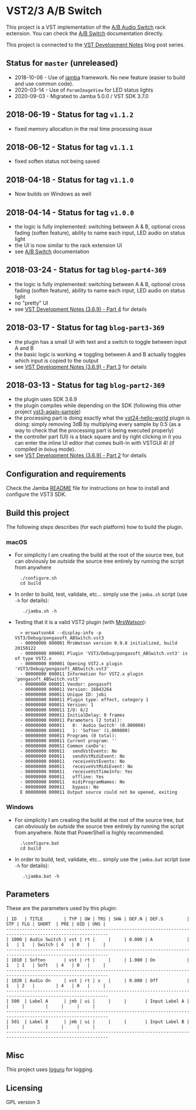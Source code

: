 VST2/3 A/B Switch
=================

This project is a VST implementation of the [A/B Audio Switch](https://pongasoft.com/rack-extensions/ABSwitch.html) rack extension. You can check the [A/B Switch](https://pongasoft.com/vst/ABSwitch.html) documentation directly.

This project is connected to the [VST Development Notes](https://www.pongasoft.com/blog/yan/vst/2018/03/12/VST-development-notes) blog post series.

Status for `master` (unreleased)
--------------------------------
* 2018-10-06 - Use of [jamba](https://github.com/pongasoft/jamba) framework. No new feature (easier to build and use common code).
* 2020-03-14 - Use of `ParamImageView` for LED status lights
* 2020-09-03 - Migrated to Jamba 5.0.0 / VST SDK 3.7.0

2018-06-19 - Status for tag `v1.1.2`
------------------------------------
* fixed memory allocation in the real time processing issue

2018-06-12 - Status for tag `v1.1.1`
------------------------------------
* fixed soften status not being saved

2018-04-18 - Status for tag `v1.1.0`
------------------------------------
* Now builds on Windows as well

2018-04-14 - Status for tag `v1.0.0`
------------------------------------
* the logic is fully implemented: switching between A & B, optional cross fading (soften feature), ability to name each input, LED audio on status light
* the UI is now similar to the rack extension UI
* see [A/B Switch](https://pongasoft.com/vst/ABSwitch.html) documentation

2018-03-24 - Status for tag `blog-part4-369`
--------------------------------------------
* the logic is fully implemented: switching between A & B, optional cross fading (soften feature), ability to name each input, LED audio on status light
* no "pretty" UI
* see [VST Development Notes (3.6.9) - Part 4](https://www.pongasoft.com/blog/yan/vst/2018/03/24/VST-development-notes-part4/) for details

2018-03-17 - Status for tag `blog-part3-369`
--------------------------------------------
* the plugin has a small UI with text and a switch to toggle between input A and B
* the basic logic is working => toggling between A and B actually toggles which input is copied to the output
* see [VST Development Notes (3.6.9) - Part 3](https://www.pongasoft.com/blog/yan/vst/2018/03/17/VST-development-notes-part3/) for details

2018-03-13 - Status for tag `blog-part2-369`
--------------------------------------------
* the plugin uses SDK 3.6.9
* the plugin compiles while depending on the SDK (following this other project [vst3-again-sample](https://github.com/pongasoft/vst3-again-sample))
* the processing part is doing exactly what the [vst24-hello-world](https://github.com/pongasoft/vst24-hello-world) plugin is doing: simply removing 3dB by multiplying every sample by 0.5 (as a way to check that the processing part is being executed properly)
* the controller part (UI) is a black square and by right clicking in it you can enter the inline UI editor that comes built-in with VSTGUI 4! (if compiled in `Debug` mode).
* see [VST Development Notes (3.6.9) - Part 2](https://www.pongasoft.com/blog/yan/vst/2018/03/14/VST-development-notes-part2/) for details

Configuration and requirements
------------------------------
Check the Jamba [README](https://github.com/pongasoft/jamba/blob/master/README.md) file for instructions on how to install and configure the VST3 SDK.

Build this project
------------------

The following steps describes (for each platform) how to build the plugin.

### macOS

- For simplicity I am creating the build at the root of the source tree, but can obviously be *outside* the source tree entirely by running the script from anywhere

        ./configure.sh
        cd build

- In order to build, test, validate, etc... simply use the `jamba.sh` script (use `-h` for details):

         ./jamba.sh -h

- Testing that it is a valid VST2 plugin (with [MrsWatson](https://github.com/teragonaudio/MrsWatson)):

        > mrswatson64 --display-info -p VST3/Debug/pongasoft_ABSwitch.vst3
        - 00000000 000001 MrsWatson version 0.9.8 initialized, build 20150122
        - 00000000 000001 Plugin 'VST3/Debug/pongasoft_ABSwitch.vst3' is of type VST2.x
        - 00000000 000001 Opening VST2.x plugin 'VST3/Debug/pongasoft_ABSwitch.vst3'
        - 00000000 000011 Information for VST2.x plugin 'pongasoft_ABSwitch.vst3'
        - 00000000 000011 Vendor: pongasoft
        - 00000000 000011 Version: 16843264
        - 00000000 000011 Unique ID: jobi
        - 00000000 000011 Plugin type: effect, category 1
        - 00000000 000011 Version: 1
        - 00000000 000011 I/O: 6/2
        - 00000000 000011 InitialDelay: 0 frames
        - 00000000 000011 Parameters (2 total):
        - 00000000 000011   0: 'Audio Switch' (0.000000)
        - 00000000 000011   1: 'Soften' (1.000000)
        - 00000000 000011 Programs (0 total):
        - 00000000 000011 Current program: ''
        - 00000000 000011 Common canDo's:
        - 00000000 000011   sendVstEvents: No
        - 00000000 000011   sendVstMidiEvent: No
        - 00000000 000011   receiveVstEvents: No
        - 00000000 000011   receiveVstMidiEvent: No
        - 00000000 000011   receiveVstTimeInfo: Yes
        - 00000000 000011   offline: Yes
        - 00000000 000011   midiProgramNames: No
        - 00000000 000011   bypass: No
        E 00000000 000011 Output source could not be opened, exiting

### Windows

- For simplicity I am creating the build at the root of the source tree, but can obviously be *outside* the source tree entirely by running the script from anywhere. Note that PowerShell is highly recommended.

        .\configure.bat
        cd build

- In order to build, test, validate, etc... simply use the `jamba.bat` script (use `-h` for details):

         .\jamba.bat -h

Parameters
----------
These are the parameters used by this plugin:

    | ID   | TITLE        | TYP | OW | TRS | SHA | DEF.N | DEF.S         | STP | FLG | SHORT  | PRE | UID | UNS |
    -------------------------------------------------------------------------------------------------------------
    | 1000 | Audio Switch | vst | rt |     |     | 0.000 | A             | 1   | 1   | Switch | 4   | 0   |     |
    -------------------------------------------------------------------------------------------------------------
    | 1010 | Soften       | vst | rt |     |     | 1.000 | On            | 1   | 1   | Soft   | 4   | 0   |     |
    -------------------------------------------------------------------------------------------------------------
    | 1020 | Audio On     | vst | rt | x   |     | 0.000 | Off           | 1   | 2   |        | 4   | 0   |     |
    -------------------------------------------------------------------------------------------------------------
    | 500  | Label A      | jmb | ui |     |     |       | Input Label A |     |     |        |     |     |     |
    -------------------------------------------------------------------------------------------------------------
    | 501  | Label B      | jmb | ui |     |     |       | Input Label B |     |     |        |     |     |     |
    -------------------------------------------------------------------------------------------------------------

Misc
----
This project uses [loguru](https://github.com/emilk/loguru) for logging.

Licensing
---------
GPL version 3
